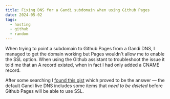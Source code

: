 ```yaml
---
title: Fixing DNS for a Gandi subdomain when using Github Pages
date: 2024-05-02
tags:
  - hosting
  - github
  - random
---
```


When trying to point a subdomain to Github Pages from a Gandi DNS, I managed to get the domain working but Pages wouldn't allow me to enable the SSL option. When using the Github assistant to troubleshoot the issue it told me that an A record existed, when in fact I had only added a CNAME record.

After some searching I [found this gist](https://gist.github.com/matt-bailey/bbbc181d5234c618e4dfe0642ad80297) which proved to be the answer — the default Gandi live DNS includes some items that _need to be deleted_ before Github Pages will be able to use SSL.
